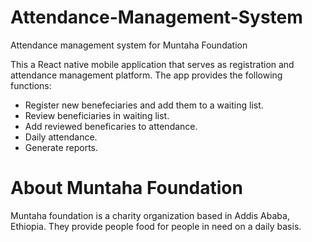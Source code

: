 # Attendance-Management-System
Attendance management system for Muntaha Foundation

This a React native mobile application that serves as registration and attendance management platform. The app provides the following functions:
- Register new benefeciaries and add them to a waiting list.
- Review beneficiaries in waiting list.
- Add reviewed beneficaries to attendance.
- Daily attendance.
- Generate reports.

# About Muntaha Foundation
Muntaha foundation is a charity organization based in Addis Ababa, Ethiopia. They provide people food for people in need on a daily basis.

